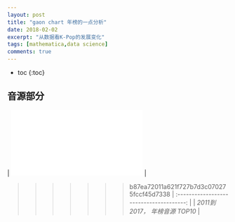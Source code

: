 ```yaml
---
layout: post
title: "gaon chart 年榜的一点分析"
date: 2018-02-02
excerpt: "从数据看K-Pop的发展变化"
tags: [mathematica,data science]
comments: true
---
```

* toc
{:toc}

## 音源部分



| ![gaon_digital_top10.pdf](/images/gaon_digital_top10.pdf) |
>>>>>>> b87ea72011a621f727b7d3c070275fccf45d7338
| :--------------------------------------: |
|         *2011到2017， 年榜音源 TOP10*          |


